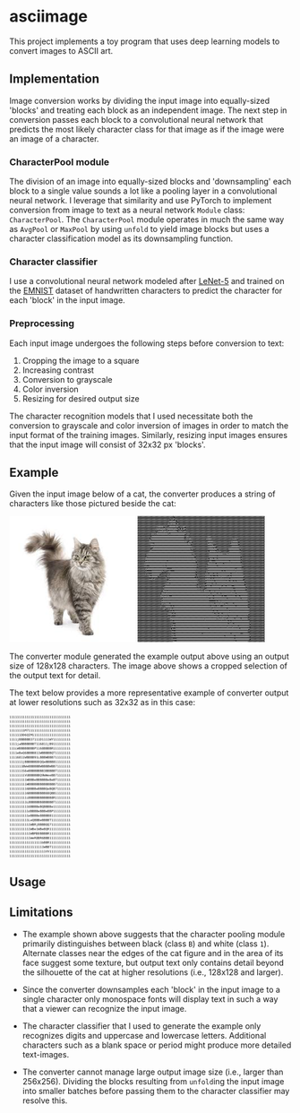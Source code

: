 # asciimage

This project implements a toy program that uses deep learning models to convert images to ASCII art.
## Implementation

Image conversion works by dividing the input image into equally-sized 'blocks' and treating each block as an independent image. The next step in conversion passes each block to a convolutional neural network that predicts the most likely character class for that image as if the image were an image of a character.

### CharacterPool module

The division of an image into equally-sized blocks and 'downsampling' each block to a single value sounds a lot like a pooling layer in a convolutional neural network. I leverage that similarity and use PyTorch to implement conversion from image to text as a neural network `Module` class: `CharacterPool`. The `CharacterPool` module operates in much the same way as `AvgPool` or `MaxPool` by using `unfold` to yield image blocks but uses a character classification model as its downsampling function.

### Character classifier

I use a convolutional neural network modeled after [LeNet-5](http://yann.lecun.com/exdb/lenet/) and trained on the [EMNIST](https://www.nist.gov/itl/products-and-services/emnist-dataset) dataset of handwritten characters to predict the character for each 'block' in the input image.

### Preprocessing

Each input image undergoes the following steps before conversion to text:

1. Cropping the image to a square
2. Increasing contrast
3. Conversion to grayscale
4. Color inversion
5. Resizing for desired output size

The character recognition models that I used necessitate both the conversion to grayscale and color inversion of images in order to match the input format of the training images. Similarly, resizing input images ensures that the input image will consist of 32x32 px 'blocks'.

## Example
Given the input image below of a cat, the converter produces a string of characters like those pictured beside the cat:

![Test cat image](images/cat0.jpg) ![Example output](docs/cat0_example.png)

The converter module generated the example output above using an output size of 128x128 characters. The image above shows a cropped selection of the output text for detail. 

The text below provides a more representative example of converter output at lower resolutions such as 32x32 as in this case:

<div style="font-size:5pt">

    11111111111111111111111111111111
    11111111111111111111111111111111
    11111111111111111111111111111111
    11111111M71111111111111111111111
    111111DD6QIM11111111111111111111
    1111jBBBBBB37111D1111WY111111111
    1111jaBBBBBBBT116811jB9111111111
    111LWBBBBBBBBP1168BBBBR111111111
    1111eBeQ6BBBB811WBBBBBQT11111111
    11116811WBBBB91LBBBWBBB711111111
    1111111jBBBBBBDDQQeBBBB811111111
    1111111BWeBBBBBBWBBBBWBB71111111
    1111111S6eBBBBBBBB3BBBBBT1111111
    11111111VUBBBBBBQ9WWeeBB71111111
    111111111WBBBeBBBBBBeBeBT1111111
    111111111WBBBBBBBBBBBBBB71111111
    1111111116BBBBeBBBBQeBQB71111111
    1111111116BBBBBBBBB88QBB11111111
    111111111iBBBBBBBBBBBB8R11111111
    111111111LBBBBBBB8BBBBBT11111111
    11111111116BBBBeBQBBBBe111111111
    1111111111dBBBBeBBBeBBP111111111
    1111111111eBBBBe8BBBB81111111111
    1111111111LeQBBBeBBBBT1111111111
    11111111111WBRjBBBBQQ71111111111
    11111111111WBe1WBeBQR11111111111
    11111111111WBMDDBBBBR11111111111
    11111111111WeR8BR6BBB11111111111
    11111111111111111bBBR11111111111
    111111111111111111WBBT1111111111
    1111111111111111111VV11111111111
    11111111111111111111111111111111

</div>

## Usage

## Limitations

- The example shown above suggests that the character pooling module primarily distinguishes between black (class `B`) and white (class `1`). Alternate classes near the edges of the cat figure and in the area of its face suggest some texture, but output text only contains detail beyond the silhouette of the cat at higher resolutions (i.e., 128x128 and larger).

- Since the converter downsamples each 'block' in the input image to a single character only monospace fonts will display text in such a way that a viewer can recognize the input image.

- The character classifier that I used to generate the example only recognizes digits and uppercase and lowercase letters. Additional characters such as a blank space or period might produce more detailed text-images.

- The converter cannot manage large output image size (i.e., larger than 256x256). Dividing the blocks resulting from `unfold`ing the input image into smaller batches before passing them to the character classifier may resolve this.